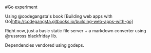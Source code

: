 #Go experiment

Using @codegangsta's book [Building web apps with Go|http://codegangsta.gitbooks.io/building-web-apps-with-go] 

Right now, just a basic static file server + a markdown converter using @russross blackfriday lib.

Dependencies vendored using godeps.